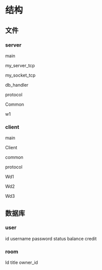 # 结构





## 文件

### server

main

my_server_tcp

my_socket_tcp

db_handler

protocol

Common

w1





### client



main

Client

common

protocol

Wd1

Wd2

Wd3





## 数据库

### user

id	username	password	status	balance	credit	 



### room

Id	title	owner_id





















​	



​	